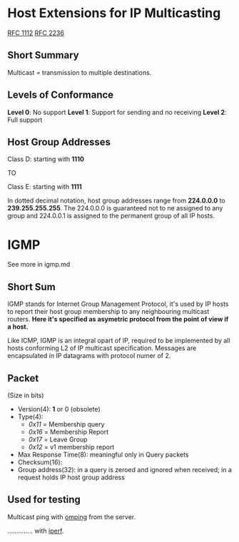 # Host Extensions for IP Multicasting

[RFC 1112](https://www.ietf.org/rfc/rfc1112.txt)
[RFC 2236](https://tools.ietf.org/html/rfc2236)

## Short Summary
Multicast = transmission to multiple destinations.

## Levels of Conformance
**Level 0**: No support
**Level 1**: Support for sending and no receiving
**Level 2**: Full support

## Host Group Addresses
Class D: starting with **1110** 

TO

Class E: starting with **1111**

In dotted decimal notation, host group addresses range from **224.0.0.0** to **239.255.255.255**. The 224.0.0.0 is guaranteed not to ne assigned to any group and 224.0.0.1 is assigned to the permanent group of all IP hosts.

# IGMP
See more in igmp.md

## Short Sum
IGMP stands for Internet Group Management Protocol, it's used by IP hosts to report their host group membership to any neighbouring multicast routers. **Here it's specified as asymetric protocol from the point of view if a host.**

Like ICMP, IGMP is an integral opart of IP, required to be implemented by all hosts conforming L2 of IP multicast specification. Messages are encapsulated in IP datagrams with protocol numer of 2.

## Packet

(Size in bits)

* Version(4): **1** or 0 (obsolete)
* Type(4):
	* *0x11* = Membership query
	* *0x16* = Membership Report
	* *0x17* = Leave Group
	* *0x12* = v1 membership report
* Max Response Time(8): meaningful only in Query packets
* Checksum(16): 
* Group address(32): in a query is zeroed and ignored when received; in a request holds IP host group address

## Used for testing

Multicast ping with [omping](https://linux.die.net/man/8/omping) from the server.

.............. with [iperf](https://gist.github.com/jayjanssen/5697813).